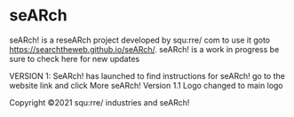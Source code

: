 # seARch
seARch! is a reseARch project developed by squ:rre/ com
to use it goto https://searchtheweb.github.io/seARch/. seARch! is a work in progress be sure to check here for new updates

VERSION 1:
SeARch! has launched to find instructions for seARch! go to the website link and click More seARch!
Version 1.1
Logo changed to main logo


Copyright ©2021 squ:rre/ industries and seARch!
